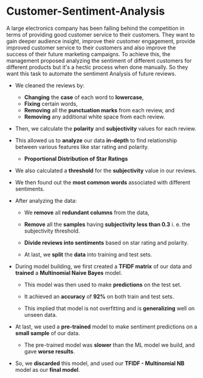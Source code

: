 # Customer-Sentiment-Analysis
A large electronics company has been falling behind the competition in terms of providing good customer service to their customers.  They want to gain deeper audience insight, improve their customer engagement, provide improved customer service to their customers and also improve the success of their future marketing campaigns.  To achieve this, the management proposed analyzing the sentiment of different customers for different products but it's a hectic process when done manually.  So they want this task to automate the sentiment Analysis of future reviews.


- We cleaned the reviews by:
  - **Changing** the **case** of each word to **lowercase**,
  - **Fixing** certain words,
  - **Removing** all the **punctuation marks** from each review, and
  - **Removing** any additional white space from each review.

- Then, we calculate the **polarity** and **subjectivity** values for each review.

- This allowed us to **analyze** our data **in-depth** to find relationship between various features like star rating and polarity.

  - **Proportional Distribution of Star Ratings**


- We also calculated a **threshold** for the **subjectivity** value in our reviews.

- We then found out the **most common words** associated with different sentiments.

- After analyzing the data:
  - We **remove** all **redundant columns** from the data,

  - **Remove** all the **samples** having **subjectivity less than 0.3** i. e. the subjectivity threshold.

  - **Divide reviews into sentiments** based on star rating and polarity.

  - At last, we **split** the **data** into training and test sets.

- During model building, we first created a **TFIDF matrix** of our data and **trained** a **Multinomial Naive Bayes** model.

  - This model was then used to make **predictions** on the test set.

  - It achieved an **accuracy** of **92%** on both train and test sets.

  - This implied that model is not overfitting and is **generalizing** well on unseen data.

- At last, we used a **pre-trained** model to make sentiment predictions on a **small sample** of our data.
  
  - The pre-trained model was **slower** than the ML model we build, and gave **worse results**.

- So, we **discarded** this model, and used our **TFIDF - Multinomial NB** model as our **final model**.
